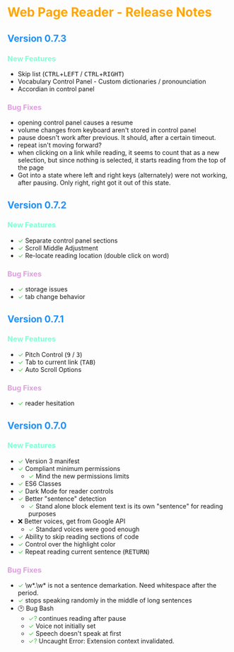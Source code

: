 # <span style="color:orange">Web Page Reader - Release Notes</span>

<!-- 0.7.3 -->

## <span style="color:dodgerblue">Version 0.7.3</span>

### <span style="color:aquamarine">New Features</span>

- Skip list (<kbd>CTRL</kbd>+<kbd>LEFT</kbd> / <kbd>CTRL</kbd>+<kbd>RIGHT</kbd>)
- Vocabulary Control Panel - Custom dictionaries / pronounciation
- Accordian in control panel

### <span style="color:plum">Bug Fixes</span>

- opening control panel causes a resume
- volume changes from keyboard aren't stored in control panel
- pause doesn't work after previous. It should, after a certain timeout.
- repeat isn't moving forward?
- when clicking on a link while reading, it seems to count that as a new selection, but since nothing is selected, it starts reading from the top of the page
- Got into a state where left and right keys (alternately) were not working, after pausing. Only right, right got it out of this state.

<!-- 0.7.2 -->

## <span style="color:dodgerblue">Version 0.7.2</span>

### <span style="color:aquamarine">New Features</span>

- <span style="color:limegreen">✓</span> Separate control panel sections
- <span style="color:limegreen">✓</span> Scroll Middle Adjustment
- <span style="color:limegreen">✓</span> Re-locate reading location (double click on word)

### <span style="color:plum">Bug Fixes</span>

- <span style="color:limegreen">✓</span> storage issues
- <span style="color:limegreen">✓</span> tab change behavior

<!-- 0.7.1 -->

## <span style="color:dodgerblue">Version 0.7.1</span>

### <span style="color:aquamarine">New Features</span>

- <span style="color:limegreen">✓</span> Pitch Control (<kbd>9</kbd> / <kbd>3</kbd>)
- <span style="color:limegreen">✓</span> Tab to current link (<kbd>TAB</kbd>)
- <span style="color:limegreen">✓</span> Auto Scroll Options

### <span style="color:plum">Bug Fixes</span>

- <span style="color:limegreen">✓</span> reader hesitation

<!-- 0.7.0 -->

## <span style="color:dodgerblue">Version 0.7.0</span>

### <span style="color:aquamarine">New Features</span>

- <span style="color:limegreen">✓</span> Version 3 manifest
- <span style="color:limegreen">✓</span> Compliant minimum permissions
  - <span style="color:limegreen">✓</span> Mind the new permissions limits
- <span style="color:limegreen">✓</span> ES6 Classes
- <span style="color:limegreen">✓</span> Dark Mode for reader controls
- <span style="color:limegreen">✓</span> Better "sentence" detection
  - <span style="color:limegreen">✓</span> Stand alone block element text is its own "sentence" for reading purposes
- ❌ Better voices, get from Google API
  - <span style="color:limegreen">✓</span> Standard voices were good enough
- <span style="color:limegreen">✓</span> Ability to skip reading sections of code
- <span style="color:limegreen">✓</span> Control over the highlight color
- <span style="color:limegreen">✓</span> Repeat reading current sentence (<kbd>RETURN</kbd>)

### <span style="color:plum">Bug Fixes</span>

- <span style="color:limegreen">✓</span> \w*\.\w* is not a sentence demarkation. Need whitespace after the period.
- <span style="color:limegreen">✓</span> stops speaking randomly in the middle of long sentences
- 🕑 Bug Bash
  - <span style="color:limegreen">✓?</span> continues reading after pause
  - <span style="color:limegreen">✓</span> Voice not initially set
  - <span style="color:limegreen">✓</span> Speech doesn't speak at first
  - <span style="color:limegreen">✓?</span> Uncaught Error: Extension context invalidated.
